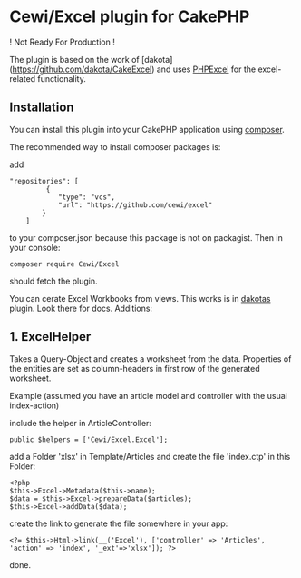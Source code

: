# Cewi/Excel plugin for CakePHP

! Not  Ready For Production !  

The plugin is based on the work of [dakota]
(https://github.com/dakota/CakeExcel) and uses [PHPExcel](https://phpexcel.codeplex.com/) for the excel-related functionality. 

## Installation

You can install this plugin into your CakePHP application using [composer](http://getcomposer.org).

The recommended way to install composer packages is:

add 

    "repositories": [
             {
                "type": "vcs",
                "url": "https://github.com/cewi/excel"
            }
        ] 
        
 to your composer.json because this package is not on packagist. Then in your console:

```
composer require Cewi/Excel
```

should fetch the plugin.

You can cerate Excel Workbooks from views. This works is in [dakotas](https://github.com/dakota/CakeExcel) plugin. Look there for docs. Additions:

## 1. ExcelHelper
Takes a Query-Object and creates a worksheet from the data. Properties of the entities are set as column-headers in first row of the generated worksheet.

Example (assumed you have an article model and controller with the usual index-action) 

include the helper in ArticleController:

    public $helpers = ['Cewi/Excel.Excel'];

add a Folder 'xlsx' in Template/Articles and create the file 'index.ctp' in this Folder:
    
    <?php
    $this->Excel->Metadata($this->name);
    $data = $this->Excel->prepareData($articles);
    $this->Excel->addData($data);
    
create the link to generate the file somewhere in your app: 

    <?= $this->Html->link(__('Excel'), ['controller' => 'Articles', 'action' => 'index', '_ext'=>'xlsx']); ?>

done.
